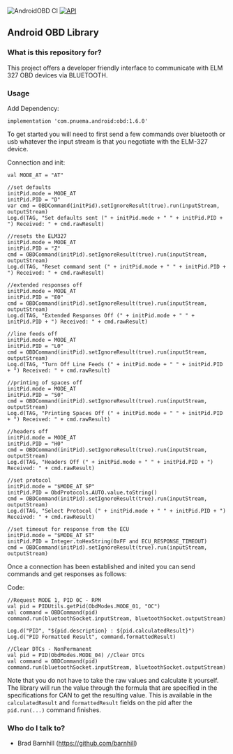 ![AndroidOBD CI](https://github.com/barnhill/AndroidOBD/workflows/Android%20CI/badge.svg) [![API](https://img.shields.io/badge/API-24%2B-brightgreen.svg?style=flat)](https://android-arsenal.com/api?level=24)

## Android OBD Library


### What is this repository for? ###

This project offers a developer friendly interface to communicate with ELM 327 OBD devices via BLUETOOTH.

### Usage ###

Add Dependency:
```Gradle
implementation 'com.pnuema.android:obd:1.6.0'
```

To get started you will need to first send a few commands over bluetooth or usb whatever the input stream is that you negotiate with the ELM-327 device.

Connection and init:
```
val MODE_AT = "AT"

//set defaults
initPid.mode = MODE_AT
initPid.PID = "D"
var cmd = OBDCommand(initPid).setIgnoreResult(true).run(inputStream, outputStream)
Log.d(TAG, "Set defaults sent (" + initPid.mode + " " + initPid.PID + ") Received: " + cmd.rawResult)

//resets the ELM327
initPid.mode = MODE_AT
initPid.PID = "Z"
cmd = OBDCommand(initPid).setIgnoreResult(true).run(inputStream, outputStream)
Log.d(TAG, "Reset command sent (" + initPid.mode + " " + initPid.PID + ") Received: " + cmd.rawResult)

//extended responses off
initPid.mode = MODE_AT
initPid.PID = "E0"
cmd = OBDCommand(initPid).setIgnoreResult(true).run(inputStream, outputStream)
Log.d(TAG, "Extended Responses Off (" + initPid.mode + " " + initPid.PID + ") Received: " + cmd.rawResult)

//line feeds off
initPid.mode = MODE_AT
initPid.PID = "L0"
cmd = OBDCommand(initPid).setIgnoreResult(true).run(inputStream, outputStream)
Log.d(TAG, "Turn Off Line Feeds (" + initPid.mode + " " + initPid.PID + ") Received: " + cmd.rawResult)

//printing of spaces off
initPid.mode = MODE_AT
initPid.PID = "S0"
cmd = OBDCommand(initPid).setIgnoreResult(true).run(inputStream, outputStream)
Log.d(TAG, "Printing Spaces Off (" + initPid.mode + " " + initPid.PID + ") Received: " + cmd.rawResult)

//headers off
initPid.mode = MODE_AT
initPid.PID = "H0"
cmd = OBDCommand(initPid).setIgnoreResult(true).run(inputStream, outputStream)
Log.d(TAG, "Headers Off (" + initPid.mode + " " + initPid.PID + ") Received: " + cmd.rawResult)

//set protocol
initPid.mode = "$MODE_AT SP"
initPid.PID = ObdProtocols.AUTO.value.toString()
cmd = OBDCommand(initPid).setIgnoreResult(true).run(inputStream, outputStream)
Log.d(TAG, "Select Protocol (" + initPid.mode + " " + initPid.PID + ") Received: " + cmd.rawResult)

//set timeout for response from the ECU
initPid.mode = "$MODE_AT ST"
initPid.PID = Integer.toHexString(0xFF and ECU_RESPONSE_TIMEOUT)
cmd = OBDCommand(initPid).setIgnoreResult(true).run(inputStream, outputStream)
```

Once a connection has been established and inited you can send commands and get responses as follows:

Code:
```
//Request MODE 1, PID 0C - RPM
val pid = PIDUtils.getPid(ObdModes.MODE_01, "OC")
val command = OBDCommand(pid)
command.run(bluetoothSocket.inputStream, bluetoothSocket.outputStream)

Log.d("PID", "${pid.description} : ${pid.calculatedResult}")
Log.d("PID Formatted Result", command.formattedResult)
```

```
//Clear DTCs - NonPermanent
val pid = PID(ObdModes.MODE_04) //Clear DTCs
val command = OBDCommand(pid)
command.run(bluetoothSocket.inputStream, bluetoothSocket.outputStream)
```

Note that you do not have to take the raw values and calculate it yourself.  The library will run the value through the formula that are specified in the specifications for CAN to get the resulting value.  This is available in the `calculatedResult` and `formattedResult` fields on the pid after the `pid.run(...)` command finishes.

### Who do I talk to? ###

* Brad Barnhill (https://github.com/barnhill)

